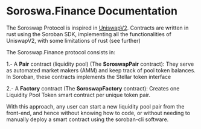 # Soroswa.Finance Documentation
The Soroswap Protocol is inspired in [UniswapV2](https://github.com/Uniswap/v2-core/). Contracts are written in rust using the Soroban SDK, implementing all the functionalities of UniswapV2, with some limitations of rust (see further)

The Soroswap.Finance protocol consists in:

1.- A **Pair** contract (liquidity pool) (The **SoroswapPair** contract): They serve as automated market makers (AMM) and keep track of pool token balances. In Soroban, these contracts implements the Stellar token interface

2.- A **Factory** contract (The **SoroswapFactory** contract):  Creates one Liquidity Pool Token smart contract per unique token pair.


With this approach, any user can start a new liquidity pool pair from the front-end, and hence without knowing how to code, or without needing to manually deploy a smart contract using the soroban-cli software.


